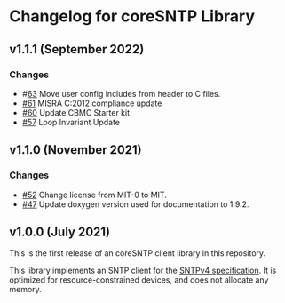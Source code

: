 # Changelog for coreSNTP Library

## v1.1.1 (September 2022)

### Changes
 - #[63](https://github.com/FreeRTOS/coreSNTP/pull/63) Move user config includes from header to C files.
 - [#61](https://github.com/FreeRTOS/coreSNTP/pull/61) MISRA C:2012 compliance update
 - [#60](https://github.com/FreeRTOS/coreSNTP/pull/60) Update CBMC Starter kit
 - [#57](https://github.com/FreeRTOS/coreSNTP/pull/57) Loop Invariant Update

## v1.1.0 (November 2021)

### Changes
 - [#52](https://github.com/FreeRTOS/coreSNTP/pull/52) Change license from MIT-0 to MIT.
 - [#47](https://github.com/FreeRTOS/coreSNTP/pull/47) Update doxygen version used for documentation to 1.9.2.

## v1.0.0 (July 2021)

This is the first release of an coreSNTP client library in this repository.

This library implements an SNTP client for the [SNTPv4 specification](https://tools.ietf.org/html/rfc4330). It is optimized for resource-constrained devices, and does not allocate any memory.
